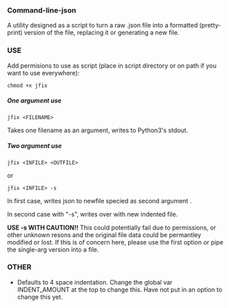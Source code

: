 ### Command-line-json
A utility designed as a script to turn a raw .json file into a formatted (pretty-print) version of the file, replacing it or generating a new file.

### USE

Add permisions to use as script (place in script directory or on path if you want to use everywhere):
```
chmod +x jfix
```

##### One argument use
```
jfix <FILENAME>
```
Takes one filename as an argument, writes to Python3's stdout.
##### Two argument use
```
jfix <INFILE> <OUTFILE>
```
or 
```
jfix <INFILE> -s
```
In first case, writes json  to newfile specied as second argument <OUTFILE>.
  
In second case with \"-s\", writes over <INFILE> with new indented file.
  
**USE -s WITH CAUTION!!** This could potentially fail due to permissions, or other unknown resons and the original file data could be permantley modified or lost. If this is of concern here, please use the first option or pipe the single-arg version into a file.

### OTHER
* Defaults to 4 space indentation. Change the global var INDENT_AMOUNT at the top to change this. Have not put in an option to change this yet.
